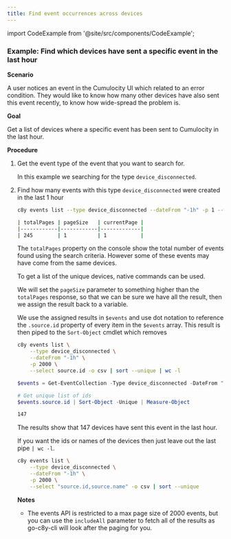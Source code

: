 ```yaml
---
title: Find event occurrences across devices
---
```


import CodeExample from '@site/src/components/CodeExample';
### Example: Find which devices have sent a specific event in the last hour

**Scenario**

A user notices an event in the Cumulocity UI which related to an error condition. They would like to know how many other devices have also sent this event recently, to know how wide-spread the problem is.

**Goal**

Get a list of devices where a specific event has been sent to Cumulocity in the last hour.


**Procedure**

1. Get the event type of the event that you want to search for.

    In this example we searching for the type `device_disconnected`.


2. Find how many events with this type `device_disconnected` were created in the last 1 hour

    <CodeExample>
    
    ```bash
    c8y events list --type device_disconnected --dateFrom "-1h" -p 1 --withTotalPages
    ```

    </CodeExample>

    ```bash title="Output"
    | totalPages | pageSize   | currentPage |
    |------------|------------|-------------|
    | 245        | 1          | 1           |
    ```

    The `totalPages` property on the console show the total number of events found using the search criteria. However some of these events may have come from the same devices.

    To get a list of the unique devices, native commands can be used.

    We will set the `pageSize` parameter to something higher than the `totalPages` response, so that we can be sure we have all the result, then we assign the result back to a variable.

    We use the assigned results in `$events` and use dot notation to reference the `.source.id` property of every item in the `$events` array. This result is then piped to the `Sort-Object` cmdlet which removes

    <CodeExample>

    ```bash
    c8y events list \
        --type device_disconnected \
        --dateFrom "-1h" \
        -p 2000 \
        --select source.id -o csv | sort --unique | wc -l
    ```

    ```powershell
    $events = Get-EventCollection -Type device_disconnected -DateFrom "-1h" -PageSize 2000
    
    # Get unique list of ids
    $events.source.id | Sort-Object -Unique | Measure-Object
    ```

    </CodeExample>

    ```bash title="Output"
    147
    ```

    The results show that 147 devices have sent this event in the last hour.

    If you want the ids or names of the devices then just leave out the last pipe `| wc -l`.

    <CodeExample>

    ```bash
    c8y events list \
        --type device_disconnected \
        --dateFrom "-1h" \
        -p 2000 \
        --select "source.id,source.name" -o csv | sort --unique
    ```

    </CodeExample>

    **Notes**

    * The events API is restricted to a max page size of 2000 events, but you can use the `includeAll` parameter to fetch all of the results as go-c8y-cli will look after the paging for you.
